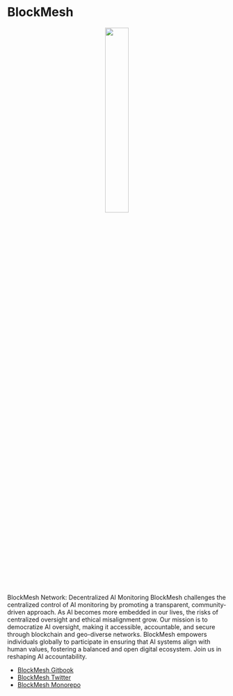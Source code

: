 # BlockMesh

<p align="center" width="100%">
    <img width="33%" src="https://imagedelivery.net/3RKw_J_fJQ_4KpJP3_YgXA/3ef1afb4-e176-4423-7bd3-3eed38102b00/public"> 
</p>

BlockMesh Network: Decentralized AI Monitoring 
BlockMesh challenges the centralized control of AI monitoring by promoting a transparent, community-driven approach. As AI becomes more embedded in our lives, the risks of centralized oversight and ethical misalignment grow. Our mission is to democratize AI oversight, making it accessible, accountable, and secure through blockchain and geo-diverse networks. BlockMesh empowers individuals globally to participate in ensuring that AI systems align with human values, fostering a balanced and open digital ecosystem. Join us in reshaping AI accountability.

* [BlockMesh Gitbook](https://block-mesh.gitbook.io/block-mesh/)
* [BlockMesh Twitter](https://twitter.com/blockmesh_xyz)
* [BlockMesh Monorepo](https://github.com/block-mesh/block-mesh-monorepo)
